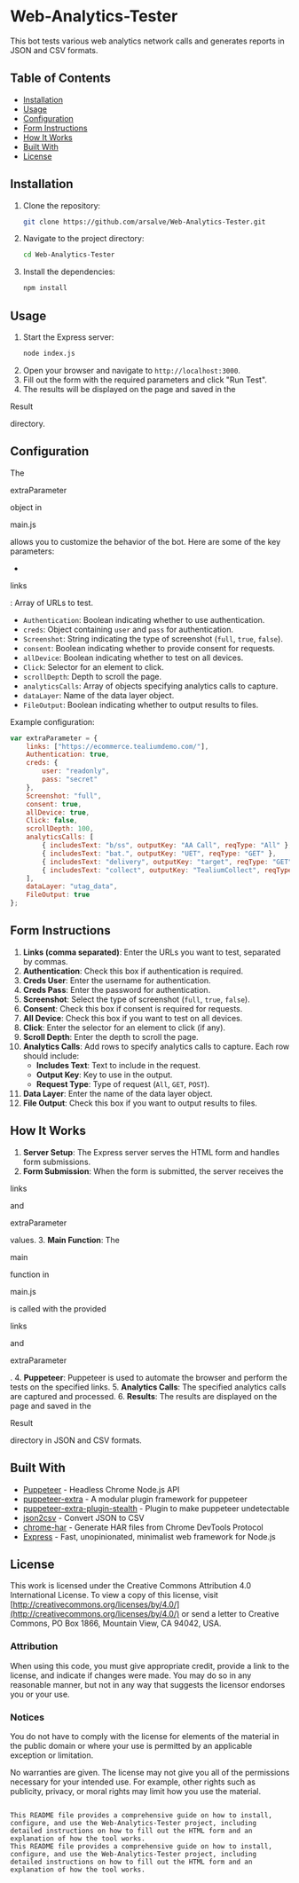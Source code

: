 
# Web-Analytics-Tester

This bot tests various web analytics network calls and generates reports in JSON and CSV formats.

## Table of Contents

- [Installation](#installation)
- [Usage](#usage)
- [Configuration](#configuration)
- [Form Instructions](#form-instructions)
- [How It Works](#how-it-works)
- [Built With](#built-with)
- [License](#license)

## Installation

1. Clone the repository:
    ```sh
    git clone https://github.com/arsalve/Web-Analytics-Tester.git
    ```
2. Navigate to the project directory:
    ```sh
    cd Web-Analytics-Tester
    ```
3. Install the dependencies:
    ```sh
    npm install
    ```

## Usage

1. Start the Express server:
    ```sh
    node index.js
    ```
2. Open your browser and navigate to `http://localhost:3000`.
3. Fill out the form with the required parameters and click "Run Test".
4. The results will be displayed on the page and saved in the 

Result

 directory.

## Configuration

The 

extraParameter

 object in 

main.js

 allows you to customize the behavior of the bot. Here are some of the key parameters:

- 

links

: Array of URLs to test.
- `Authentication`: Boolean indicating whether to use authentication.
- `creds`: Object containing `user` and `pass` for authentication.
- `Screenshot`: String indicating the type of screenshot (`full`, `true`, `false`).
- `consent`: Boolean indicating whether to provide consent for requests.
- `allDevice`: Boolean indicating whether to test on all devices.
- `Click`: Selector for an element to click.
- `scrollDepth`: Depth to scroll the page.
- `analyticsCalls`: Array of objects specifying analytics calls to capture.
- `dataLayer`: Name of the data layer object.
- `FileOutput`: Boolean indicating whether to output results to files.

Example configuration:
```javascript
var extraParameter = {
    links: ["https://ecommerce.tealiumdemo.com/"],
    Authentication: true,
    creds: {
        user: "readonly",
        pass: "secret"
    },
    Screenshot: "full",
    consent: true,
    allDevice: true,
    Click: false,
    scrollDepth: 100,
    analyticsCalls: [
        { includesText: "b/ss", outputKey: "AA Call", reqType: "All" },
        { includesText: "bat.", outputKey: "UET", reqType: "GET" },
        { includesText: "delivery", outputKey: "target", reqType: "GET" },
        { includesText: "collect", outputKey: "TealiumCollect", reqType: "POST" }
    ],
    dataLayer: "utag_data",
    FileOutput: true
};
```

## Form Instructions

1. **Links (comma separated)**: Enter the URLs you want to test, separated by commas.
2. **Authentication**: Check this box if authentication is required.
3. **Creds User**: Enter the username for authentication.
4. **Creds Pass**: Enter the password for authentication.
5. **Screenshot**: Select the type of screenshot (`full`, `true`, `false`).
6. **Consent**: Check this box if consent is required for requests.
7. **All Device**: Check this box if you want to test on all devices.
8. **Click**: Enter the selector for an element to click (if any).
9. **Scroll Depth**: Enter the depth to scroll the page.
10. **Analytics Calls**: Add rows to specify analytics calls to capture. Each row should include:
    - **Includes Text**: Text to include in the request.
    - **Output Key**: Key to use in the output.
    - **Request Type**: Type of request (`All`, `GET`, `POST`).
11. **Data Layer**: Enter the name of the data layer object.
12. **File Output**: Check this box if you want to output results to files.

## How It Works

1. **Server Setup**: The Express server serves the HTML form and handles form submissions.
2. **Form Submission**: When the form is submitted, the server receives the 

links

 and 

extraParameter

 values.
3. **Main Function**: The 

main

 function in 

main.js

 is called with the provided 

links

 and 

extraParameter

.
4. **Puppeteer**: Puppeteer is used to automate the browser and perform the tests on the specified links.
5. **Analytics Calls**: The specified analytics calls are captured and processed.
6. **Results**: The results are displayed on the page and saved in the 

Result

 directory in JSON and CSV formats.

## Built With

- [Puppeteer](https://github.com/puppeteer/puppeteer) - Headless Chrome Node.js API
- [puppeteer-extra](https://github.com/berstend/puppeteer-extra) - A modular plugin framework for puppeteer
- [puppeteer-extra-plugin-stealth](https://github.com/berstend/puppeteer-extra/tree/master/packages/puppeteer-extra-plugin-stealth) - Plugin to make puppeteer undetectable
- [json2csv](https://github.com/zemirco/json2csv) - Convert JSON to CSV
- [chrome-har](https://github.com/sitespeedio/chrome-har) - Generate HAR files from Chrome DevTools Protocol
- [Express](https://expressjs.com/) - Fast, unopinionated, minimalist web framework for Node.js

## License

This work is licensed under the Creative Commons Attribution 4.0 International License. To view a copy of this license, visit [http://creativecommons.org/licenses/by/4.0/](http://creativecommons.org/licenses/by/4.0/) or send a letter to Creative Commons, PO Box 1866, Mountain View, CA 94042, USA.

### Attribution

When using this code, you must give appropriate credit, provide a link to the license, and indicate if changes were made. You may do so in any reasonable manner, but not in any way that suggests the licensor endorses you or your use.

### Notices

You do not have to comply with the license for elements of the material in the public domain or where your use is permitted by an applicable exception or limitation.

No warranties are given. The license may not give you all of the permissions necessary for your intended use. For example, other rights such as publicity, privacy, or moral rights may limit how you use the material.
```

This README file provides a comprehensive guide on how to install, configure, and use the Web-Analytics-Tester project, including detailed instructions on how to fill out the HTML form and an explanation of how the tool works.
This README file provides a comprehensive guide on how to install, configure, and use the Web-Analytics-Tester project, including detailed instructions on how to fill out the HTML form and an explanation of how the tool works.
